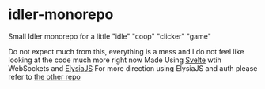 # idler-monorepo

Small Idler monorepo for a little "idle" "coop" "clicker" "game"

Do not expect much from this, everything is a mess and I do not feel like looking at the code much more right now
Made Using [Svelte](https://svelte.dev/) wtih WebSockets and [ElysiaJS](https://elysiajs.com/)
For more direction using ElysiaJS and auth please refer to [the other repo](https://github.com/norah486/elyisia-oauth-boilerplate)
